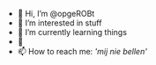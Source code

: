 - 👋 Hi, I’m @opgeROBt
- 👀 I’m interested in stuff
- 🌱 I’m currently learning things
- 💞️ 
- 📫 How to reach me:  _'mij nie bellen'_

<!---
opgeROBt/opgeROBt is a ✨ special ✨ repository because its `README.md` (this file) appears on your GitHub profile.
You can click the Preview link to take a look at your changes.
--->
